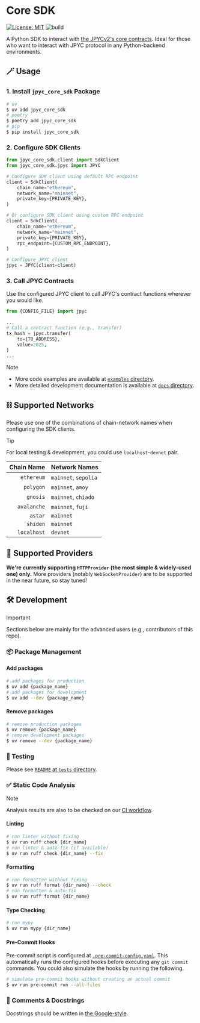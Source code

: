 # Core SDK

[![License: MIT](https://img.shields.io/badge/License-MIT-yellow.svg)](./LICENSE)
![build](https://github.com/jcam1/python-sdk/actions/workflows/check.yml/badge.svg)

A Python SDK to interact with [the JPYCv2's core contracts](https://github.com/jcam1/JPYCv2/blob/main/contracts/v1/FiatTokenV1.sol). Ideal for those who want to interact with JPYC protocol in any Python-backend environments.

## 🪄 Usage

### 1. Install `jpyc_core_sdk` Package

```sh
# uv
$ uv add jpyc_core_sdk
# poetry
$ poetry add jpyc_core_sdk
# pip
$ pip install jpyc_core_sdk
```

### 2. Configure SDK Clients

```py
from jpyc_core_sdk.client import SdkClient
from jpyc_core_sdk.jpyc import JPYC

# Configure SDK client using default RPC endpoint
client = SdkClient(
    chain_name="ethereum",
    network_name="mainnet",
    private_key={PRIVATE_KEY},
)

# Or configure SDK client using custom RPC endpoint
client = SdkClient(
    chain_name="ethereum",
    network_name="mainnet",
    private_key={PRIVATE_KEY},
    rpc_endpoint={CUSTOM_RPC_ENDPOINT},
)

# Configure JPYC client
jpyc = JPYC(client=client)
```

### 3. Call JPYC Contracts

Use the configured JPYC client to call JPYC's contract functions wherever you would like.

```py
from {CONFIG_FILE} import jpyc

...
# Call a contract function (e.g., transfer)
tx_hash = jpyc.transfer(
    to={TO_ADDRESS},
    value=2025,
)
...
```

> [!NOTE]
>
> - More code examples are available at [`examples` directory](./examples/).
> - More detailed development documentation is available at [`docs` directory](../../docs/core/).

## ⛓️ Supported Networks

Please use one of the combinations of chain-network names when configuring the SDK clients.

> [!TIP]
> For local testing & development, you could use `localhost`-`devnet` pair.

|  Chain Name | Network Names        |
| ----------: | :------------------- |
|  `ethereum` | `mainnet`, `sepolia` |
|   `polygon` | `mainnet`, `amoy`    |
|    `gnosis` | `mainnet`, `chiado`  |
| `avalanche` | `mainnet`, `fuji`    |
|     `astar` | `mainnet`            |
|    `shiden` | `mainnet`            |
| `localhost` | `devnet`             |

## 💬 Supported Providers

**We're currently supporting `HTTPProvider` (the most simple & widely-used one) only.** More providers (notably `WebSocketProvider`) are to be supported in the near future, so stay tuned!

## 🛠 Development

> [!IMPORTANT]
> Sections below are mainly for the advanced users (e.g., contributors of this repo).

### 📦 Package Management

#### Add packages

```sh
# add packages for production
$ uv add {package_name}
# add packages for development
$ uv add --dev {package_name}
```

#### Remove packages

```sh
# remove production packages
$ uv remove {package_name}
# remove development packages
$ uv remove --dev {package_name}
```

### 🔎 Testing

Please see [`README` at `tests` directory](../../tests/README.md).

### ✅ Static Code Analysis

> [!NOTE]
> Analysis results are also to be checked on our [CI workflow](../../.github/workflows/check.yml).

#### Linting

```sh
# run linter without fixing
$ uv run ruff check {dir_name}
# run linter & auto-fix (if available)
$ uv run ruff check {dir_name} --fix
```

#### Formatting

```sh
# run formatter without fixing
$ uv run ruff format {dir_name} --check
# run formatter & auto-fix
$ uv run ruff format {dir_name}
```

#### Type Checking

```sh
# run mypy
$ uv run mypy {dir_name}
```

#### Pre-Commit Hooks

Pre-commit script is configured at [`.pre-commit-config.yaml`](../../.pre-commit-config.yaml). This automatically runs the configured hooks before executing any `git commit` commands. You could also simulate the hooks by running the following.

```sh
# simulate pre-commit hooks without creating an actual commit
$ uv run pre-commit run --all-files
```

### 📝 Comments & Docstrings

Docstrings should be written in [the Google-style](https://google.github.io/styleguide/pyguide.html#38-comments-and-docstrings).
